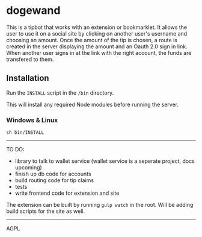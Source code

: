 dogewand
========

This is a tipbot that works with an extension or bookmarklet.
It allows the user to use it on a social site by clicking on another user's username and choosing an amount.
Once the amount of the tip is chosen, a route is created in the server displaying the amount and an Oauth 2.0
sign in link. When another user signs in at the link with the right account, the funds are transfered to them.

## Installation
Run the ```INSTALL``` script in the ```/bin``` directory.

This will install any required Node modules before running the server.

### Windows & Linux
```sh bin/INSTALL```

---

TO DO:

* library to talk to wallet service (wallet service is a seperate project, docs upcoming)
* finish up db code for accounts
* build routing code for tip claims
* tests
* write frontend code for extension and site

The extension can be built by running `gulp watch` in the root. Will be adding build scripts for the site as well.

---

AGPL
